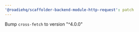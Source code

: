 ```yaml
---
'@roadiehq/scaffolder-backend-module-http-request': patch
---
```


Bump `cross-fetch` to version "^4.0.0"
